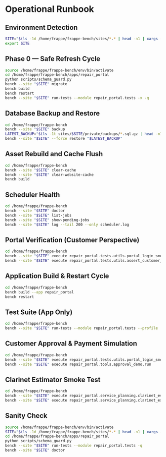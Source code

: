 # Operational Runbook

## Environment Detection
```bash
SITE="$(ls -1d /home/frappe/frappe-bench/sites/*.* | head -n1 | xargs -n1 basename)"
export SITE
```

## Phase 0 — Safe Refresh Cycle
```bash
source /home/frappe/frappe-bench/env/bin/activate
cd /home/frappe/frappe-bench/apps/repair_portal
python scripts/schema_guard.py
bench --site "$SITE" migrate
bench build
bench restart
bench --site "$SITE" run-tests --module repair_portal.tests -x -q
```

## Database Backup and Restore
```bash
cd /home/frappe/frappe-bench
bench --site "$SITE" backup
LATEST_BACKUP="$(ls -1t sites/$SITE/private/backups/*.sql.gz | head -n1)"
bench --site "$SITE" --force restore "$LATEST_BACKUP"
```

## Asset Rebuild and Cache Flush
```bash
cd /home/frappe/frappe-bench
bench --site "$SITE" clear-cache
bench --site "$SITE" clear-website-cache
bench build
```

## Scheduler Health
```bash
cd /home/frappe/frappe-bench
bench --site "$SITE" doctor
bench --site "$SITE" list-jobs
bench --site "$SITE" show-pending-jobs
bench --site "$SITE" log --tail 200 --only scheduler.log
```

## Portal Verification (Customer Perspective)
```bash
cd /home/frappe/frappe-bench
bench --site "$SITE" execute repair_portal.tests.utils.portal_login_smoke --kwargs '{"role": "Customer"}'
bench --site "$SITE" execute repair_portal.tests.utils.assert_customer_portal_guards
```

## Application Build & Restart Cycle
```bash
cd /home/frappe/frappe-bench
bench build --app repair_portal
bench restart
```

## Test Suite (App Only)
```bash
cd /home/frappe/frappe-bench
bench --site "$SITE" run-tests --module repair_portal.tests --profile
```

## Customer Approval & Payment Simulation
```bash
cd /home/frappe/frappe-bench
bench --site "$SITE" execute repair_portal.tests.utils.portal_login_smoke --kwargs '{"role": "Customer"}'
bench --site "$SITE" execute repair_portal.tools.approval_demo.run
```

## Clarinet Estimator Smoke Test
```bash
cd /home/frappe/frappe-bench
bench --site "$SITE" execute repair_portal.service_planning.clarinet_estimator_cli.smoke --kwargs '{"serial": "PORTAL-BB-DEMO"}'
bench --site "$SITE" execute repair_portal.service_planning.clarinet_estimator_cli.smoke --kwargs '{"instrument_family": "Bass Clarinet", "serial": "PORTAL-BASS-DEMO", "expedite": 1}'
```

## Sanity Check
```bash
source /home/frappe/frappe-bench/env/bin/activate
SITE="$(ls -1d /home/frappe/frappe-bench/sites/*.* | head -n1 | xargs -n1 basename)"
cd /home/frappe/frappe-bench/apps/repair_portal
python scripts/schema_guard.py
bench --site "$SITE" run-tests --module repair_portal.tests -q
bench --site "$SITE" doctor
```
